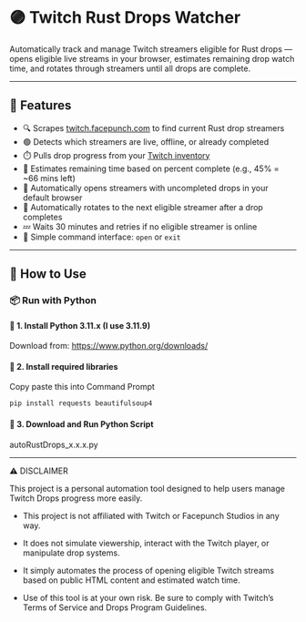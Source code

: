 # 🟣 Twitch Rust Drops Watcher

Automatically track and manage Twitch streamers eligible for Rust drops — opens eligible live streams in your browser, estimates remaining drop watch time, and rotates through streamers until all drops are complete.

---

## 🎯 Features

- 🔍 Scrapes [twitch.facepunch.com](https://twitch.facepunch.com) to find current Rust drop streamers
- 🟢 Detects which streamers are live, offline, or already completed
- ⏱️ Pulls drop progress from your [Twitch inventory](https://www.twitch.tv/drops/inventory)
- 🧮 Estimates remaining time based on percent complete (e.g., 45% = ~66 mins left)
- 🎥 Automatically opens streamers with uncompleted drops in your default browser
- 🔁 Automatically rotates to the next eligible streamer after a drop completes
- 💤 Waits 30 minutes and retries if no eligible streamer is online
- 💬 Simple command interface: `open` or `exit`

---

## 🚀 How to Use

### 📦 Run with Python

#### 🔹 1. Install Python 3.11.x (I use 3.11.9)  
Download from: https://www.python.org/downloads/

#### 🔹 2. Install required libraries
Copy paste this into Command Prompt
```bash
pip install requests beautifulsoup4
```
#### 🔹 3. Download and Run Python Script
autoRustDrops_x.x.x.py

---

⚠️ DISCLAIMER

This project is a personal automation tool designed to help users manage Twitch Drops progress more easily.

- This project is not affiliated with Twitch or Facepunch Studios in any way.

- It does not simulate viewership, interact with the Twitch player, or manipulate drop systems.

- It simply automates the process of opening eligible Twitch streams based on public HTML content and estimated watch time.

- Use of this tool is at your own risk. Be sure to comply with Twitch’s Terms of Service and Drops Program Guidelines.









